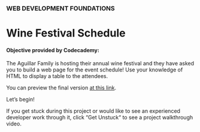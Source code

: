 ### WEB DEVELOPMENT FOUNDATIONS

# Wine Festival Schedule

#### Objective provided by Codecademy:

The Aguillar Family is hosting their annual wine festival and they have asked you to build a web page for the event schedule! Use your knowledge of HTML to display a table to the attendees.

You can preview the final version [at this link](https://content.codecademy.com/courses/learn-html-tables/index.html).

Let’s begin!

If you get stuck during this project or would like to see an experienced developer work through it, click “Get Unstuck“ to see a project walkthrough video.
